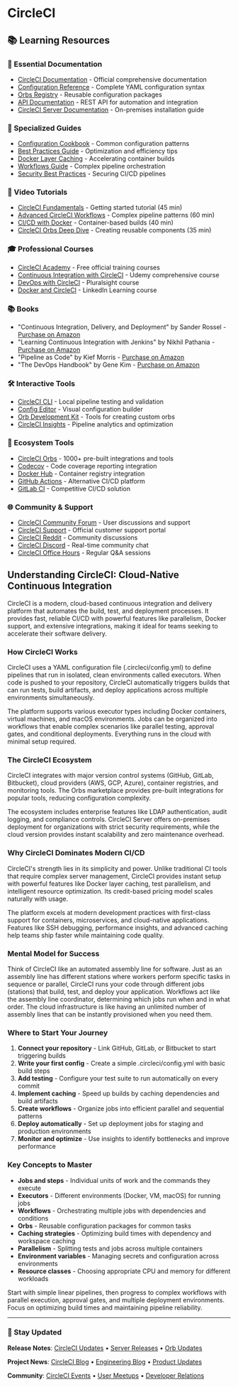 # CircleCI

## 📚 Learning Resources

### 📖 Essential Documentation
- [CircleCI Documentation](https://circleci.com/docs/) - Official comprehensive documentation
- [Configuration Reference](https://circleci.com/docs/configuration-reference/) - Complete YAML configuration syntax
- [Orbs Registry](https://circleci.com/developer/orbs) - Reusable configuration packages
- [API Documentation](https://circleci.com/docs/api/) - REST API for automation and integration
- [CircleCI Server Documentation](https://circleci.com/docs/server/) - On-premises installation guide

### 📝 Specialized Guides
- [Configuration Cookbook](https://circleci.com/docs/configuration-cookbook/) - Common configuration patterns
- [Best Practices Guide](https://circleci.com/blog/config-best-practices/) - Optimization and efficiency tips
- [Docker Layer Caching](https://circleci.com/docs/docker-layer-caching/) - Accelerating container builds
- [Workflows Guide](https://circleci.com/docs/workflows/) - Complex pipeline orchestration
- [Security Best Practices](https://circleci.com/docs/security/) - Securing CI/CD pipelines

### 🎥 Video Tutorials
- [CircleCI Fundamentals](https://www.youtube.com/watch?v=CB7vnoXI0pE) - Getting started tutorial (45 min)
- [Advanced CircleCI Workflows](https://www.youtube.com/watch?v=FCiX_X5e88M) - Complex pipeline patterns (60 min)
- [CI/CD with Docker](https://www.youtube.com/watch?v=Qf4ZxqMAQ_Y) - Container-based builds (40 min)
- [CircleCI Orbs Deep Dive](https://www.youtube.com/watch?v=A9od4fSdvKI) - Creating reusable components (35 min)

### 🎓 Professional Courses
- [CircleCI Academy](https://academy.circleci.com/) - Free official training courses
- [Continuous Integration with CircleCI](https://www.udemy.com/course/continuous-integration-with-circleci/) - Udemy comprehensive course
- [DevOps with CircleCI](https://www.pluralsight.com/courses/continuous-integration-delivery-circleci) - Pluralsight course
- [Docker and CircleCI](https://www.linkedin.com/learning/docker-continuous-delivery) - LinkedIn Learning course

### 📚 Books
- "Continuous Integration, Delivery, and Deployment" by Sander Rossel - [Purchase on Amazon](https://www.amazon.com/dp/1787286347)
- "Learning Continuous Integration with Jenkins" by Nikhil Pathania - [Purchase on Amazon](https://www.amazon.com/dp/1788479351)
- "Pipeline as Code" by Kief Morris - [Purchase on Amazon](https://www.amazon.com/dp/1617297100)
- "The DevOps Handbook" by Gene Kim - [Purchase on Amazon](https://www.amazon.com/dp/1950508404)

### 🛠️ Interactive Tools
- [CircleCI CLI](https://circleci.com/docs/local-cli/) - Local pipeline testing and validation
- [Config Editor](https://circleci.com/docs/config-editor/) - Visual configuration builder
- [Orb Development Kit](https://circleci.com/docs/orb-development-kit/) - Tools for creating custom orbs
- [CircleCI Insights](https://circleci.com/docs/insights/) - Pipeline analytics and optimization

### 🚀 Ecosystem Tools
- [CircleCI Orbs](https://circleci.com/developer/orbs) - 1000+ pre-built integrations and tools
- [Codecov](https://codecov.io/) - Code coverage reporting integration
- [Docker Hub](https://hub.docker.com/) - Container registry integration
- [GitHub Actions](https://github.com/features/actions) - Alternative CI/CD platform
- [GitLab CI](https://docs.gitlab.com/ee/ci/) - Competitive CI/CD solution

### 🌐 Community & Support
- [CircleCI Community Forum](https://discuss.circleci.com/) - User discussions and support
- [CircleCI Support](https://support.circleci.com/) - Official customer support portal
- [CircleCI Reddit](https://www.reddit.com/r/CircleCI/) - Community discussions
- [CircleCI Discord](https://discord.gg/circleci) - Real-time community chat
- [CircleCI Office Hours](https://circleci.com/events/) - Regular Q&A sessions

## Understanding CircleCI: Cloud-Native Continuous Integration

CircleCI is a modern, cloud-based continuous integration and delivery platform that automates the build, test, and deployment processes. It provides fast, reliable CI/CD with powerful features like parallelism, Docker support, and extensive integrations, making it ideal for teams seeking to accelerate their software delivery.

### How CircleCI Works

CircleCI uses a YAML configuration file (.circleci/config.yml) to define pipelines that run in isolated, clean environments called executors. When code is pushed to your repository, CircleCI automatically triggers builds that can run tests, build artifacts, and deploy applications across multiple environments simultaneously.

The platform supports various executor types including Docker containers, virtual machines, and macOS environments. Jobs can be organized into workflows that enable complex scenarios like parallel testing, approval gates, and conditional deployments. Everything runs in the cloud with minimal setup required.

### The CircleCI Ecosystem

CircleCI integrates with major version control systems (GitHub, GitLab, Bitbucket), cloud providers (AWS, GCP, Azure), container registries, and monitoring tools. The Orbs marketplace provides pre-built integrations for popular tools, reducing configuration complexity.

The ecosystem includes enterprise features like LDAP authentication, audit logging, and compliance controls. CircleCI Server offers on-premises deployment for organizations with strict security requirements, while the cloud version provides instant scalability and zero maintenance overhead.

### Why CircleCI Dominates Modern CI/CD

CircleCI's strength lies in its simplicity and power. Unlike traditional CI tools that require complex server management, CircleCI provides instant setup with powerful features like Docker layer caching, test parallelism, and intelligent resource optimization. Its credit-based pricing model scales naturally with usage.

The platform excels at modern development practices with first-class support for containers, microservices, and cloud-native applications. Features like SSH debugging, performance insights, and advanced caching help teams ship faster while maintaining code quality.

### Mental Model for Success

Think of CircleCI like an automated assembly line for software. Just as an assembly line has different stations where workers perform specific tasks in sequence or parallel, CircleCI runs your code through different jobs (stations) that build, test, and deploy your application. Workflows act like the assembly line coordinator, determining which jobs run when and in what order. The cloud infrastructure is like having an unlimited number of assembly lines that can be instantly provisioned when you need them.

### Where to Start Your Journey

1. **Connect your repository** - Link GitHub, GitLab, or Bitbucket to start triggering builds
2. **Write your first config** - Create a simple .circleci/config.yml with basic build steps
3. **Add testing** - Configure your test suite to run automatically on every commit
4. **Implement caching** - Speed up builds by caching dependencies and build artifacts
5. **Create workflows** - Organize jobs into efficient parallel and sequential patterns
6. **Deploy automatically** - Set up deployment jobs for staging and production environments
7. **Monitor and optimize** - Use insights to identify bottlenecks and improve performance

### Key Concepts to Master

- **Jobs and steps** - Individual units of work and the commands they execute
- **Executors** - Different environments (Docker, VM, macOS) for running jobs
- **Workflows** - Orchestrating multiple jobs with dependencies and conditions
- **Orbs** - Reusable configuration packages for common tasks
- **Caching strategies** - Optimizing build times with dependency and workspace caching
- **Parallelism** - Splitting tests and jobs across multiple containers
- **Environment variables** - Managing secrets and configuration across environments
- **Resource classes** - Choosing appropriate CPU and memory for different workloads

Start with simple linear pipelines, then progress to complex workflows with parallel execution, approval gates, and multiple deployment environments. Focus on optimizing build times and maintaining pipeline reliability.

---

### 📡 Stay Updated

**Release Notes**: [CircleCI Updates](https://circleci.com/changelog/) • [Server Releases](https://circleci.com/server/changelog/) • [Orb Updates](https://circleci.com/developer/orbs)

**Project News**: [CircleCI Blog](https://circleci.com/blog/) • [Engineering Blog](https://circleci.com/blog/tag/engineering/) • [Product Updates](https://circleci.com/product/)

**Community**: [CircleCI Events](https://circleci.com/events/) • [User Meetups](https://www.meetup.com/topics/circleci/) • [Developer Relations](https://twitter.com/circleci)